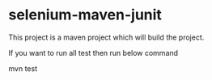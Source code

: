 # selenium-maven-junit

This project is a maven project which will build the project.


If you want to run all test then run below command

mvn test
